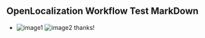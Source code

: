 ## OpenLocalization Workflow Test MarkDown
* ![image1](.\df506a8b-7b17-41f0-ac87-a2d9330e18a2.PNG)   ![image2](.\2f5e45ba-3b30-497f-8896-090997f14c10.png) 
thanks!